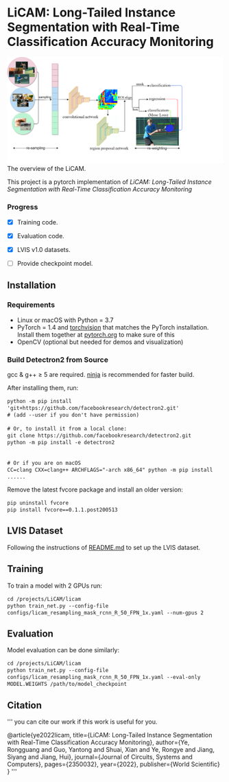 # LiCAM:  Long-Tailed Instance Segmentation with Real-Time Classification Accuracy Monitoring




![Image](./images/model.png)
The overview of the LiCAM.

This project is a pytorch implementation of *LiCAM:  Long-Tailed Instance Segmentation with Real-Time Classification Accuracy Monitoring*  





### Progress

- [x] Training code.
- [x] Evaluation code.
- [x] LVIS v1.0 datasets.
- [ ] Provide checkpoint model.


## Installation
### Requirements
- Linux or macOS with Python = 3.7
- PyTorch = 1.4 and [torchvision](https://github.com/pytorch/vision/) that matches the PyTorch installation.
  Install them together at [pytorch.org](https://pytorch.org) to make sure of this
- OpenCV (optional but needed for demos and visualization)

### Build Detectron2 from Source
gcc & g++ ≥ 5 are required. [ninja](https://ninja-build.org/) is recommended for faster build.

After installing them, run:

```
python -m pip install 'git+https://github.com/facebookresearch/detectron2.git'
# (add --user if you don't have permission)

# Or, to install it from a local clone:
git clone https://github.com/facebookresearch/detectron2.git
python -m pip install -e detectron2


# Or if you are on macOS
CC=clang CXX=clang++ ARCHFLAGS="-arch x86_64" python -m pip install ......
```

Remove the latest fvcore package and install an older version:

```
pip uninstall fvcore
pip install fvcore==0.1.1.post200513
```

## LVIS Dataset

Following the instructions of [README.md](https://github.com/facebookresearch/detectron2/blob/master/datasets/README.md) to set up the LVIS dataset.


## Training

To train a model with 2 GPUs run:

```
cd /projects/LiCAM/licam
python train_net.py --config-file configs/licam_resampling_mask_rcnn_R_50_FPN_1x.yaml --num-gpus 2
```

## Evaluation

Model evaluation can be done similarly:

```
cd /projects/LiCAM/licam
python train_net.py --config-file configs/licam_resampling_mask_rcnn_R_50_FPN_1x.yaml --eval-only MODEL.WEIGHTS /path/to/model_checkpoint
```

## Citation

'''
you can cite our work if this work is useful for you.

@article{ye2022licam, title={LiCAM: Long-Tailed Instance Segmentation with Real-Time Classification Accuracy Monitoring}, author={Ye, Rongguang and Guo, Yantong and Shuai, Xian and Ye, Rongye and Jiang, Siyang and Jiang, Hui}, journal={Journal of Circuits, Systems and Computers}, pages={2350032}, year={2022}, publisher={World Scientific} }
'''



